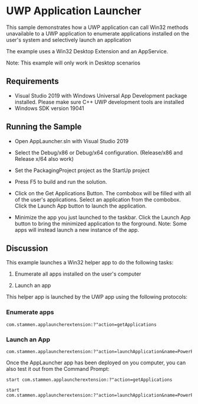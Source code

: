 # UWP Application Launcher

This sample demonstrates how a UWP application can call Win32 methods unavailable to a UWP application to enumerate applications installed on the user's system and selectively launch an application

The example uses a Win32 Desktop Extension and an AppService.

Note: This example will only work in Desktop scenarios

## Requirements

* Visual Studio 2019 with Windows Universal App Development package installed. Please make sure C++ UWP development tools are installed
* Windows SDK version 19041

## Running the Sample

* Open AppLauncher.sln with Visual Studio 2019

* Select the Debug/x86 or Debug/x64 configuration. (Release/x86 and Release x/64 also work)

* Set the PackagingProject project as the StartUp project

* Press F5 to build and run the solution. 

* Click on the Get Applications Button. The combobox will be filled with all of the user's applications. Select an application from the combobox. Click the Launch App button to launch the application.

* Minimize the app you just launched to the taskbar. Click the Launch App button to bring the minimized application to the forground. Note: Some apps will instead launch a new instance of the app.

## Discussion

This example launches a Win32 helper app to do the following tasks:

1. Enumerate all apps installed on the user's computer

1. Launch an app

This helper app is launched by the UWP app using the following protocols:

### Enumerate apps

    com.stammen.applauncherextension:?"action=getApplications

### Launch an App

    com.stammen.applauncherextension:?"action=launchApplication&name=PowerPoint"

Once the AppLauncher app has been deployed on you computer, you can also test it out from the Command Prompt:

```console
start com.stammen.applauncherextension:?"action=getApplications
```

```console
start com.stammen.applauncherextension:?"action=launchApplication&name=PowerPoint"
```

